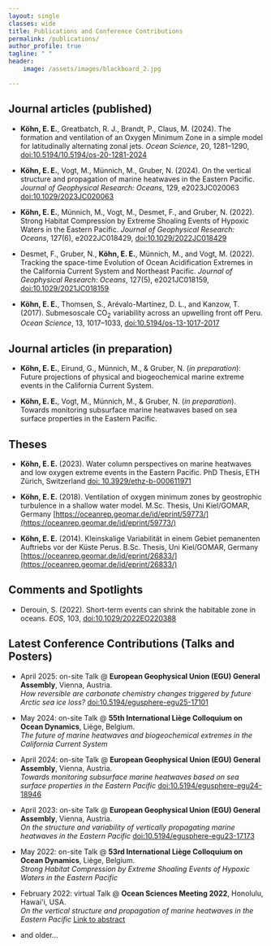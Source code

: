 ```yaml
---
layout: single
classes: wide
title: Publications and Conference Contributions
permalink: /publications/
author_profile: true
tagline: " "
header:
    image: /assets/images/blackboard_2.jpg

---
```



## Journal articles (published)

- **Köhn, E. E.**, Greatbatch, R. J., Brandt, P., Claus, M. (2024). The formation and ventilation of an Oxygen Minimum Zone in a simple model for latitudinally alternating zonal jets. *Ocean Science*, 20, 1281–1290, [doi:10.5194/10.5194/os-20-1281-2024](https://doi.org/10.5194/os-20-1281-2024)

- **Köhn, E. E.**, Vogt, M., Münnich, M., Gruber, N. (2024). On the vertical structure and propagation of marine heatwaves in the Eastern Pacific. *Journal of Geophysical Research: Oceans*, 129, e2023JC020063 [doi:10.1029/2023JC020063](https://doi.org/10.1029/2023JC020063)

- **Köhn, E. E.**, Münnich, M., Vogt, M., Desmet, F., and Gruber, N. (2022). Strong Habitat Compression by Extreme Shoaling Events of Hypoxic Waters in the Eastern Pacific. *Journal of Geophysical Research: Oceans*, 127(6), e2022JC018429, [doi:10.1029/2022JC018429](https://doi.org/10.1029/2022JC018429)

- Desmet, F., Gruber, N., **Köhn, E. E.**, Münnich, M., and Vogt, M. (2022). Tracking the space-time Evolution of Ocean Acidification Extremes in the California Current System and Northeast Pacific. *Journal of Geophysical Research: Oceans*, 127(5), e2021JC018159, [doi:10.1029/2021JC018159](https://doi.org/10.1029/2021JC018159)

- **Köhn, E. E.**, Thomsen, S., Arévalo-Martínez, D. L., and Kanzow, T. (2017). Submesoscale CO<sub>2</sub> variability across an upwelling front off Peru. *Ocean Science*, 13, 1017–1033, [doi:10.5194/os-13-1017-2017](https://doi.org/10.5194/os-13-1017-2017)


<!-- ## Journal articles (in review)

- **Köhn, E. E.**, Greatbatch, R. J., Brandt, P., Claus, M. (in review). The formation and ventilation of an Oxygen Minimum Zone in a simple model for latitudinally alternating zonal jets. *EGUsphere* [doi:10.5194/egusphere-2024-2007](https://doi.org/10.5194/egusphere-2024-2007) -->
 

## Journal articles (in preparation)

- **Köhn, E. E.**, Eirund, G., Münnich, M., & Gruber, N. (*in preparation*): Future projections of physical and biogeochemical marine extreme events in the California Current System.

- **Köhn, E. E.**, Vogt, M., Münnich, M., & Gruber, N. (*in preparation*). Towards monitoring subsurface marine heatwaves based on sea surface properties in the Eastern Pacific.


## Theses

- **Köhn, E. E.** (2023). Water column perspectives on marine heatwaves and low oxygen extreme events in the Eastern Pacific. PhD Thesis, ETH Zürich, Switzerland [doi: 10.3929/ethz-b-000611971](https://doi.org/10.3929/ethz-b-000611971)

- **Köhn, E. E.** (2018). Ventilation of oxygen minimum zones by geostrophic turbulence in a shallow water model. M.Sc. Thesis, Uni Kiel/GOMAR, Germany [https://oceanrep.geomar.de/id/eprint/59773/](https://oceanrep.geomar.de/id/eprint/59773/)

- **Köhn, E. E.** (2014). Kleinskalige Variabilität in einem Gebiet pemanenten Auftriebs vor der Küste Perus. B.Sc. Thesis, Uni Kiel/GOMAR, Germany [https://oceanrep.geomar.de/id/eprint/26833/](https://oceanrep.geomar.de/id/eprint/26833/)

## Comments and Spotlights

- Derouin, S. (2022). Short-term events can shrink the habitable zone in oceans. *EOS*, 103, [doi:10.1029/2022EO220388](https://doi.org/10.1029/2022EO220388)

## Latest Conference Contributions (Talks and Posters)

- April 2025: on-site Talk @ **European Geophysical Union (EGU) General Assembly**, Vienna, Austria.\
*How reversible are carbonate chemistry changes
	triggered by future Arctic sea ice loss?* [doi:10.5194/egusphere-egu25-17101](https://doi.org/10.5194/egusphere-egu25-17101)

- May 2024: on-site Talk @ **55th International Liège Colloquium on Ocean Dynamics**, Liège, Belgium.\
*The future of marine heatwaves and biogeochemical extremes in the California Current System* 

- April 2024: on-site Talk @ **European Geophysical Union (EGU) General Assembly**, Vienna, Austria.\
*Towards monitoring subsurface marine heatwaves based on sea surface properties in the Eastern Pacific* [doi:10.5194/egusphere-egu24-18946](https://doi.org/10.5194/egusphere-egu24-18946)

- April 2023: on-site Talk @ **European Geophysical Union (EGU) General Assembly**, Vienna, Austria.\
*On the structure and variability of vertically propagating marine heatwaves in the Eastern Pacific* [doi:10.5194/egusphere-egu23-17173](https://doi.org/10.5194/egusphere-egu23-17173)

- May 2022: on-site Talk @ **53rd International Liège Colloquium on Ocean Dynamics**, Liège, Belgium.\
*Strong Habitat Compression by Extreme Shoaling Events of Hypoxic Waters in the Eastern Pacific*

- February 2022: virtual Talk @ **Ocean Sciences Meeting 2022**, Honolulu, Hawai'i, USA.\
*On the vertical structure and propagation of marine heatwaves in the Eastern Pacific* [Link to abstract](https://osm2022.secure-platform.com/a/gallery/rounds/3/details/6112)

- and older...
